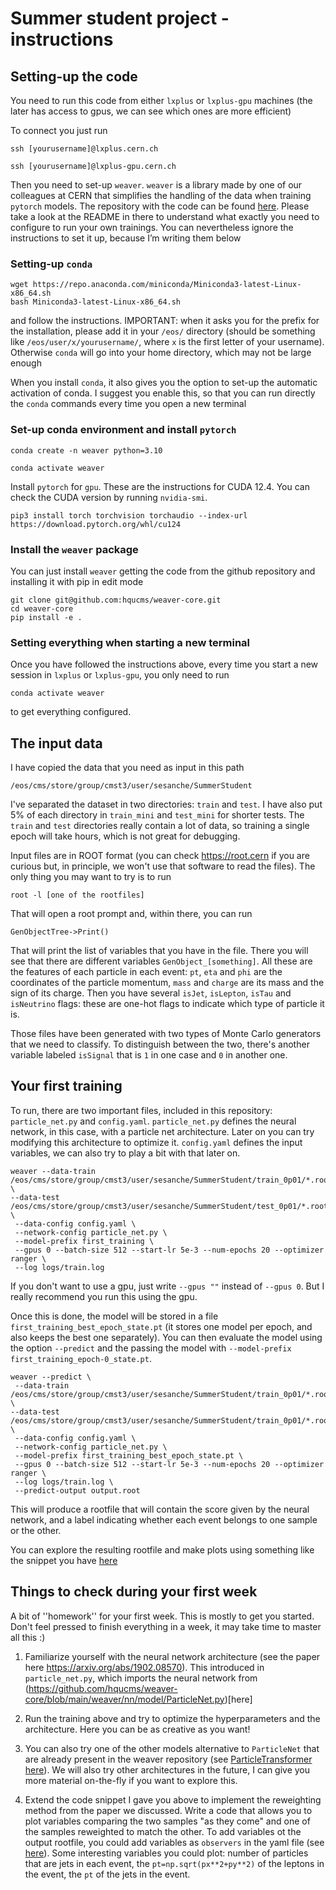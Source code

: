 # Summer student project - instructions

## Setting-up the code 

You need to run this code from either `lxplus` or `lxplus-gpu` machines (the later has access to gpus, we can see which ones are more efficient)

To connect you just run 

``` 
ssh [yourusername]@lxplus.cern.ch
```

``` 
ssh [yourusername]@lxplus-gpu.cern.ch
```

Then you need to set-up `weaver`. `weaver` is a library made by one of our colleagues at CERN that simplifies the handling of the data when training `pytorch` models. The repository with the code can be found [here](https://github.com/hqucms/weaver-core). Please take a look at the README in there to understand what exactly you need to configure to run your own trainings. You can nevertheless ignore the instructions to set it up, because I’m writing them below

### Setting-up `conda`

```
wget https://repo.anaconda.com/miniconda/Miniconda3-latest-Linux-x86_64.sh
bash Miniconda3-latest-Linux-x86_64.sh
```

and follow the instructions. IMPORTANT: when it asks you for the prefix for the installation, please add it in your `/eos/` directory (should be something like `/eos/user/x/yourusername/`, where `x` is the first letter of your username). Otherwise `conda` will go into your home directory, which may not be large enough 


When you install `conda`, it also gives you the option to set-up the automatic activation of conda. I suggest you enable this, so that you can run directly the `conda` commands every time you open a new terminal

### Set-up conda environment and install `pytorch`

```
conda create -n weaver python=3.10 

conda activate weaver
```

Install `pytorch` for `gpu`. These are the instructions for CUDA 12.4. You can check the CUDA version by running `nvidia-smi`. 
```
pip3 install torch torchvision torchaudio --index-url https://download.pytorch.org/whl/cu124
```

### Install the `weaver` package

You can just install `weaver` getting the code from the github repository and installing it with pip in edit mode 

```
git clone git@github.com:hqucms/weaver-core.git
cd weaver-core
pip install -e .
```


### Setting everything when starting a new terminal

Once you have followed the instructions above, every time you start a new session in `lxplus` or `lxplus-gpu`, you only need to run 

```
conda activate weaver
```

to get everything configured. 


## The input data 

I have copied the data that you need as input in this path 

```
/eos/cms/store/group/cmst3/user/sesanche/SummerStudent
```

I've separated the dataset in two directories: `train` and `test`. I have also put 5\% of each directory in `train_mini` and `test_mini` for shorter tests. The `train` and `test` directories really contain a lot of data, so training a single epoch will take hours, which is not great for debugging.

Input files are in ROOT format (you can check https://root.cern if you are curious but, in principle, we won't use that software to read the files). The only thing you may want to try is to run 

```
root -l [one of the rootfiles]
```

That will open a root prompt and, within there, you can run 
```
GenObjectTree->Print()
```

That will print the list of variables that you have in the file. There you will see that there are different variables `GenObject_[something]`. All these are the features of each particle in each event: `pt`, `eta` and `phi` are the coordinates of the particle momentum, `mass` and `charge` are its mass and the sign of its charge. Then you have several `isJet`, `isLepton`, `isTau` and  `isNeutrino` flags: these are one-hot flags to indicate which type of particle it is. 


Those files have been generated with two types of Monte Carlo generators that we need to classify. To distinguish between the two, there's another variable labeled `isSignal` that is `1` in one case and `0` in another one. 


## Your first training

To run, there are two important files, included in this repository:  `particle_net.py` and `config.yaml`. `particle_net.py` defines the neural network, in this case, with a particle net architecture. Later on you can try modifying this architecture to optimize it. `config.yaml` defines the input variables, we can also try to play a bit with that later on. 



```
weaver --data-train /eos/cms/store/group/cmst3/user/sesanche/SummerStudent/train_0p01/*.root \
--data-test /eos/cms/store/group/cmst3/user/sesanche/SummerStudent/test_0p01/*.root \
 --data-config config.yaml \
 --network-config particle_net.py \
 --model-prefix first_training \
 --gpus 0 --batch-size 512 --start-lr 5e-3 --num-epochs 20 --optimizer ranger \
 --log logs/train.log
```

If you don't want to use a gpu, just write `--gpus ""` instead of `--gpus 0`. But I really recommend you run this using the gpu. 

Once this is done, the model will be stored in a file `first_training_best_epoch_state.pt` (it stores one model per epoch, and also keeps the best one separately). You can then evaluate the model using the option `--predict` and the passing the model with `--model-prefix first_training_epoch-0_state.pt`. 

```
weaver --predict \
 --data-train /eos/cms/store/group/cmst3/user/sesanche/SummerStudent/train_0p01/*.root \
--data-test /eos/cms/store/group/cmst3/user/sesanche/SummerStudent/train_0p01/*.root \
 --data-config config.yaml \
 --network-config particle_net.py \
 --model-prefix first_training_best_epoch_state.pt \
 --gpus 0 --batch-size 512 --start-lr 5e-3 --num-epochs 20 --optimizer ranger \
 --log logs/train.log \
 --predict-output output.root 
```


This will produce a rootfile that will contain the score given by the neural network, and a label indicating whether each event belongs to one sample or the other. 

You can explore the resulting rootfile and make plots using something like the snippet you have [here](plot_simple.py)

## Things to check during your first week

A bit of ''homework'' for your first week. This is mostly to get you started. Don't feel pressed to finish everything in a week, it may take time to master all this :)   

1) Familiarize yourself with the neural network architecture (see the paper here https://arxiv.org/abs/1902.08570). This introduced in `particle_net.py`, which imports the neural network from (https://github.com/hqucms/weaver-core/blob/main/weaver/nn/model/ParticleNet.py)[here]

2) Run the training above and try to optimize the hyperparameters and the architecture. Here you can be as creative as you want!

3) You can also try one of the other models alternative to `ParticleNet` that are already present in the weaver repository (see [ParticleTransformer here](https://github.com/hqucms/weaver-core/blob/main/weaver/nn/model/ParticleTransformer.py)). We will also try other architectures in the future, I can give you more material on-the-fly if you want to explore this. 

4) Extend the code snippet I gave you above to implement the reweighting method from the paper we discussed. Write a code that allows you to plot variables comparing the two samples "as they come" and one of the samples reweighted to match the other. To add variables ot the output rootfile, you could add variables as `observers` in the yaml file (see [here](https://github.com/jet-universe/particle_transformer/blob/29ef32b5020c11d0d22fba01f37a740a72cbbb4d/data/JetClass/JetClass_full.yaml#L83-L94)). Some interesting variables you could plot: number of particles that are jets in each event, the `pt=np.sqrt(px**2+py**2)` of the leptons in the event, the `pt` of the jets in the event. 
